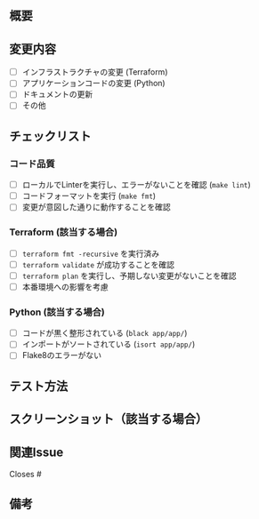 ## 概要

<!-- このPRの目的や変更内容を簡潔に説明してください -->

## 変更内容

<!-- 具体的な変更内容をリストアップしてください -->

- [ ] インフラストラクチャの変更 (Terraform)
- [ ] アプリケーションコードの変更 (Python)
- [ ] ドキュメントの更新
- [ ] その他

## チェックリスト

### コード品質

- [ ] ローカルでLinterを実行し、エラーがないことを確認 (`make lint`)
- [ ] コードフォーマットを実行 (`make fmt`)
- [ ] 変更が意図した通りに動作することを確認

### Terraform (該当する場合)

- [ ] `terraform fmt -recursive` を実行済み
- [ ] `terraform validate` が成功することを確認
- [ ] `terraform plan` を実行し、予期しない変更がないことを確認
- [ ] 本番環境への影響を考慮

### Python (該当する場合)

- [ ] コードが黒く整形されている (`black app/app/`)
- [ ] インポートがソートされている (`isort app/app/`)
- [ ] Flake8のエラーがない

## テスト方法

<!-- このPRの変更をテストする方法を記載してください -->

## スクリーンショット（該当する場合）

<!-- UIの変更がある場合はスクリーンショットを添付してください -->

## 関連Issue

<!-- 関連するIssueがあればリンクしてください -->

Closes #

## 備考

<!-- その他、レビュアーに伝えたい情報があれば記載してください -->
